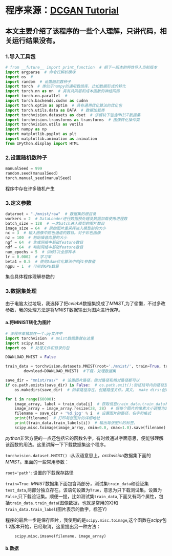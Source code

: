 # 程序来源：[DCGAN Tutorial](https://www.cnblogs.com/IvyWong/p/9203981.html)
## 本文主要介绍了该程序的一些个人理解，只讲代码，相关运行结果没有。

### 1.导入工具包
```python
# from __future__ import print_function  # 把下一版本的特性导入当前版本
import argparse  # 命令行解析模块
import os  #
import random  # 设置随机数种子
import torch  # 类似于numpy的通用数组库，比如数据形式的转化
import torch.nn as nn  # 具有共同层和成本函数的神经网络
import torch.nn.parallel  #
import torch.backends.cudnn as cudnn
import torch.optim as optim  # 具有通用优化算法的优化包
import torch.utils.data as DATA  # 数据加载类
import torchvision.datasets as dset  # 该模块下包含MNIST数据集
import torchvision.transforms as transforms  # 图像转化操作类
import torchvision.utils as vutils
import numpy as np
import matplotlib.pyplot as plt
import matplotlib.animation as animation
from IPython.display import HTML
```
### 2.设置随机数种子

```python
manualSeed = 999
random.seed(manualSeed)
torch.manual_seed(manualSeed)
```
程序中存在许多随机产生

### 3.定义参数
```python
dataroot = "./mnist/raw"  # 数据集的根目录
workers = 2  # DataLoader进行数据预处理及数据加载使用进程数
batch_size = 128  # 一次batch进入模型的图片数目
image_size = 64  # 原始图片重采样进入模型前的大小
nc = 3  # 输入图像中颜色通道的数目。对于彩色图像
nz = 100  # 初始噪音向量的大小
ngf = 64  # 生成网络中基础feature数目
ndf = 64  # 判别网络中基础feature数目
num_epochs = 5  # 训练5次全部样本
lr = 0.0002  # 学习率
beta1 = 0.5  # 使用Adam优化算法中的β1参数值
ngpu = 1  # 可用的GPU数量
```
集合具体程序理解参数的

### 3.数据集处理
由于电脑太过垃圾，我选择了把*celebA*数据集换成了*MNIST*,为了偷懒，不过多改参数，我的处理方法是将*MNIST*数据输出为图片进行保存。
#### a.将MNIST转化为图片
```python
# 该程序单独放在一个.py文件中
import torchvision  # mnist数据集就在这里
import scipy.misc
import os  # 处理文件和目录的包

DOWNLOAD_MNIST = False  

train_data = torchvision.datasets.MNIST(root='./mnist/', train=True, transform=torchvision.transforms.ToTensor(),
        download=DOWNLOAD_MNIST)  #下载，处理数据集

save_dir = "mnist/ras/"  # 设置图片路径，绝对路径和相对路径都可以
if os.path.exists(save_dir) is False:  # os.path.exit():验证括号内的路径是否存在，返回布尔值
    os.makedirs(save_dir)  # 如果路径存在，创建路径文件。英文， make dirs:创建目录

for i in range(60000):
    image_array, label = train_data[i]  # 获取信息train_data.train_data和train_data.train_label
    image_array = image_array.resize(28, 28)  # 将每个图片的像素大小调整为28 x 28
    filename = save_dir + '%d.jpg' % i  # 设置图片的路径，名字和格式
    print(filename)  # 打印每张图片的详细地址
    print(train_data.train_labels[i])  # 输出每张图片的标签。
    scipy.misc.toimage(image_array, cmin=0.0, cmax=1.0).save(filename)  # 保存图片  
```
*python*非常方便的一点还包括它的函数名字，有时候通过字面意思，便能够理解该函数的用法。这里讲解一下下载数据集这个程序。  

`torchvision.dataset.MNIST() `:从汉语意思上，*orchvision*数据集下面的*MNIST*。里面的一些常用参数：  

`root='path'`: 设置的下载保存路径  

`train=True`: *MNIST*数据集下面包含两部分，测试集`train_data`和验证集`test_data`,两部分独立存在。该语句设置为`True`，意思为只下载测试集。设置为`False`,只下载验证集。顺便一提，比如测试集`train_data`,下面又有两个属性，包括`train_data.train_data`(图像数据，也就是常用的X)和`train_data.train_label`(图片表示的数字，标签Y)

程序的最后一步是保存图片，我使用的是`scipy.misc.toimage`,这个函数在*scipy*包1.2版本开始，已经取消，这里提出另一种方法：
```python
    scipy.misc.imsave(filename, image_array)
```

#### b.数据
